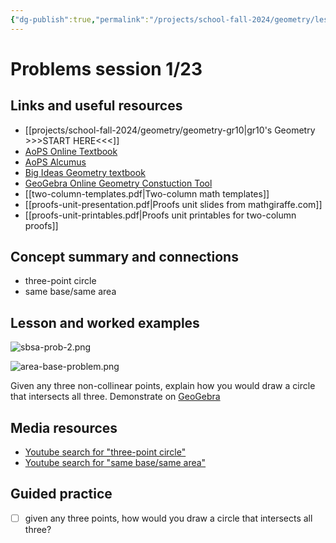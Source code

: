 ```yaml
---
{"dg-publish":true,"permalink":"/projects/school-fall-2024/geometry/lessons/geometry-problems-01-23/"}
---
```



#  Problems session 1/23

## Links and useful resources 

- [[projects/school-fall-2024/geometry/geometry-gr10\|gr10's Geometry >>>START HERE<<<]]
- [AoPS Online Textbook](https://artofproblemsolving.com/ebooks/intro-geometry-ebook/c0toc)
- [AoPS Alcumus](https://artofproblemsolving.com/teacher/students)
- [Big Ideas Geometry textbook](https://bim.easyaccessmaterials.com/?level=12)
- [GeoGebra Online Geometry Constuction Tool](https://www.geogebra.org/geometry?lang=en/)
- [[two-column-templates.pdf|Two-column math templates]]
- [[proofs-unit-presentation.pdf|Proofs unit slides from mathgiraffe.com]]
- [[proofs-unit-printables.pdf|Proofs unit printables for two-column proofs]]



## Concept summary and connections


- three-point circle 
- same base/same area 

## Lesson and worked examples

![sbsa-prob-2.png](/img/user/projects/school-fall-2024/geometry/lessons/_resources/sbsa-prob-2.png)

![area-base-problem.png](/img/user/projects/school-fall-2024/geometry/lessons/_resources/area-base-problem.png)

Given any three non-collinear points, explain how you would draw a circle that intersects all three. Demonstrate on [GeoGebra](https://www.geogebra.org/geometry?lang=en/)

## Media resources

- [Youtube search for "three-point circle"](https://www.youtube.com/results?search_query=three-point%20circle) 
- [Youtube search for "same base/same area"](https://www.youtube.com/results?search_query=same%20base/same%20area) 

## Guided practice


- [ ] given any three points, how would you draw a circle that intersects all three?  


